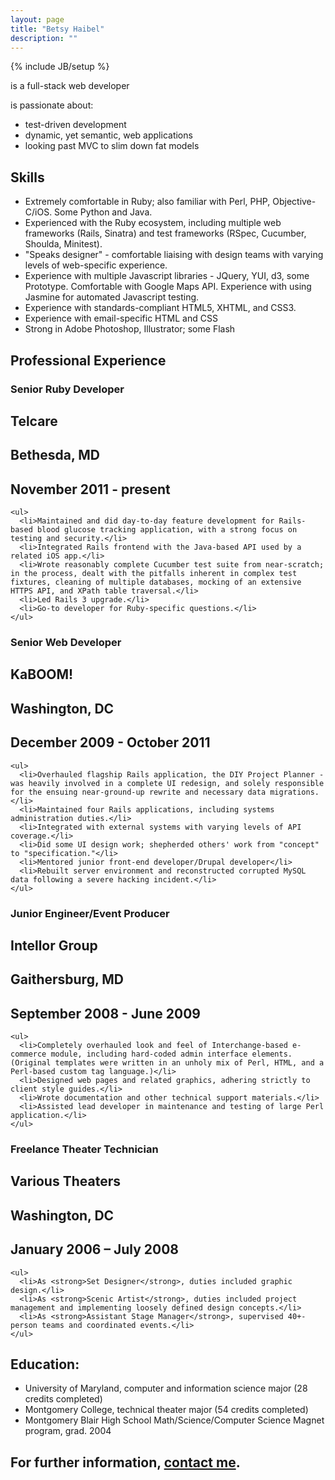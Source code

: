 ```yaml
---
layout: page
title: "Betsy Haibel"
description: ""
---
```

{% include JB/setup %}

<section markdown='1' class='blurb'>
<p>is a full-stack web developer</p>
<p>is passionate about:</p>
<ul>
  <li>test-driven development</li>
  <li>dynamic, yet semantic, web applications</li>
  <li>looking past MVC to slim down fat models</li>
</ul>
</section>

<section>
  <h1>Skills</h1>

  <ul>
    <li>Extremely comfortable in Ruby; also familiar with Perl, PHP, Objective-C/iOS. Some Python and Java.</li>
    <li>Experienced with the Ruby ecosystem, including multiple web frameworks (Rails, Sinatra) and test frameworks (RSpec, Cucumber, Shoulda, Minitest).</li>
    <li>"Speaks designer" - comfortable liaising with design teams with varying levels of web-specific experience.</li>
    <li>Experience with multiple Javascript libraries - JQuery, YUI, d3, some Prototype. Comfortable with Google Maps API. Experience with using Jasmine for automated Javascript testing.</li>
    <li>Experience with standards-compliant HTML5, XHTML, and CSS3.</li>
    <li>Experience with email-specific HTML and CSS</li>
    <li>Strong in Adobe Photoshop, Illustrator; some Flash</li>
  </ul>
</section>

<section>
  <h1>Professional Experience</h1>

  <section>
    <h1>Senior Ruby Developer</h1>
    <div class='metadata'>
      <h2 class='organization'>Telcare</h2>
      <h2 class='location'>Bethesda, MD</h2>
      <h2 class='time'>November 2011 - present</h2>
    </div>

    <ul>
      <li>Maintained and did day-to-day feature development for Rails-based blood glucose tracking application, with a strong focus on testing and security.</li>
      <li>Integrated Rails frontend with the Java-based API used by a related iOS app.</li>
      <li>Wrote reasonably complete Cucumber test suite from near-scratch; in the process, dealt with the pitfalls inherent in complex test fixtures, cleaning of multiple databases, mocking of an extensive HTTPS API, and XPath table traversal.</li>
      <li>Led Rails 3 upgrade.</li>
      <li>Go-to developer for Ruby-specific questions.</li>
    </ul>
  </section>

  <section>
    <h1>Senior Web Developer</h1>
    <div class='metadata'>
      <h2 class='organization'>KaBOOM!</h2>
      <h2 class='location'>Washington, DC</h2>
      <h2 class='time'>December 2009 - October 2011</h2>
    </div>

    <ul>
      <li>Overhauled flagship Rails application, the DIY Project Planner - was heavily involved in a complete UI redesign, and solely responsible for the ensuing near-ground-up rewrite and necessary data migrations.</li>
      <li>Maintained four Rails applications, including systems administration duties.</li>
      <li>Integrated with external systems with varying levels of API coverage.</li>
      <li>Did some UI design work; shepherded others' work from "concept" to "specification."</li>
      <li>Mentored junior front-end developer/Drupal developer</li>
      <li>Rebuilt server environment and reconstructed corrupted MySQL data following a severe hacking incident.</li>
    </ul>
  </section>

  <section>
    <h1>Junior Engineer/Event Producer</h1>
    <div class='metadata'>
      <h2 class='organization'>Intellor Group</h2>
      <h2 class='location'>Gaithersburg, MD</h2>
      <h2 class='time'>September 2008 - June 2009</h2>
    </div>

    <ul>
      <li>Completely overhauled look and feel of Interchange-based e-commerce module, including hard-coded admin interface elements.(Original templates were written in an unholy mix of Perl, HTML, and a Perl-based custom tag language.)</li>
      <li>Designed web pages and related graphics, adhering strictly to client style guides.</li> 
      <li>Wrote documentation and other technical support materials.</li>
      <li>Assisted lead developer in maintenance and testing of large Perl application.</li>
    </ul>
  </section>

  <section>
    <h1>Freelance Theater Technician</h1>
    <div class='metadata'>
      <h2 class='organization'>Various Theaters</h2>
      <h2 class='location'>Washington, DC</h2>
      <h2 class='time'>January 2006 – July 2008</h2>
    </div>

    <ul>
      <li>As <strong>Set Designer</strong>, duties included graphic design.</li>
      <li>As <strong>Scenic Artist</strong>, duties included project management and implementing loosely defined design concepts.</li>
      <li>As <strong>Assistant Stage Manager</strong>, supervised 40+-person teams and coordinated events.</li>
    </ul>
  </section>
</section>

<section>
  <h1>Education:</h1>

  <ul>
    <li>University of Maryland, computer and information science major (28 credits completed)</li>
    <li>Montgomery College, technical theater major (54 credits completed)</li>
    <li>Montgomery Blair High School Math/Science/Computer Science Magnet program, grad. 2004</li>
  </ul>
</section>

## For further information, [contact me](mailto:betsy.haibel@gmail.com).